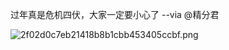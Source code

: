 过年真是危机四伏，大家一定要小心了  --via @精分君

![2f02d0c7eb21418b8b1cbb453405ccbf.png](https://wxlzmt.github.io/cdn1/ext/qw/groups/10042/2f02d0c7eb21418b8b1cbb453405ccbf.png)

